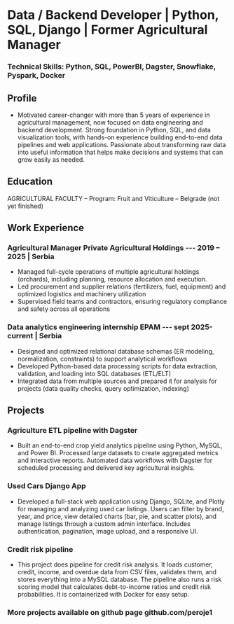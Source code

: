 # Data / Backend Developer | Python, SQL, Django | Former Agricultural Manager

### Technical Skills: Python, SQL, PowerBI, Dagster, Snowflake, Pyspark, Docker

## Profile 
- Motivated career-changer with more than 5 years of experience in agricultural management, now focused on data engineering and backend development. Strong foundation in Python, SQL, and data visualization tools, with hands-on experience building end-to-end data pipelines and web applications. Passionate about transforming raw data into useful information that helps make decisions and systems that can grow easily as needed. 

## Education
AGRICULTURAL FACULTY – Program: Fruit and Viticulture  – Belgrade (not yet finished)

## Work Experience
 ### Agricultural Manager   Private Agricultural Holdings ---                                                                                                           2019 – 2025 | Serbia
- Managed full-cycle operations of multiple agricultural holdings (orchards), including planning, resource allocation and execution.
- Led procurement and supplier relations (fertilizers, fuel, equipment) and optimized logistics and machinery utilization
- Supervised field teams and contractors, ensuring regulatory compliance and safety across all operations

 ### Data analytics engineering internship EPAM ---                                                                                                                sept 2025-current | Serbia
- Designed and optimized relational database schemas (ER modeling, normalization, constraints) to support analytical workflows
- Developed Python-based data processing scripts for data extraction, validation, and loading into SQL databases (ETL/ELT)
- Integrated data from multiple sources and prepared it for analysis for projects (data quality checks, query optimization, indexing)

## Projects
### Agriculture ETL pipeline with Dagster
- Built an end-to-end crop yield analytics pipeline using Python, MySQL, and Power BI. Processed large datasets to create aggregated metrics and interactive reports. Automated data workflows with Dagster for scheduled processing and delivered key agricultural insights.
  
### Used Cars Django App
- Developed a full-stack web application using Django, SQLite, and Plotly for managing and analyzing used car listings. Users can filter by brand, year, and price, view detailed charts (bar, pie, and scatter plots), and manage listings through a custom admin interface. Includes authentication, pagination, image upload, and a responsive UI.
### Credit risk pipeline

- This project does pipeline for credit risk analysis. It loads customer, credit, income, and overdue data from CSV files, validates them, and stores everything into a MySQL database. The pipeline also runs a risk scoring model that calculates debt-to-income ratios and credit risk probabilities. It is containerized with Docker for easy setup.
  
### More projects available on github page github.com/peroje1

##
